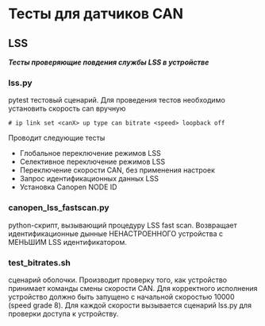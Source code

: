 # Тесты для датчиков CAN

## LSS
__*Тесты проверяющие повдения службы LSS в устройстве*__

### lss.py 
pytest тестовый сценарий. Для проведения тестов необходимо установить скорость can вручную 
```
# ip link set <canX> up type can bitrate <speed> loopback off
```
Проводит следующие тесты
* Глобальное переключение режимов LSS
* Селективное переключение режимов LSS
* Переключение скорости CAN, без применения настроек
* Запрос идентификационных данных LSS
* Установка Canopen NODE ID
    
### canopen_lss_fastscan.py 
python-скрипт, вызывающий процедуру LSS fast scan. Возвращает идентификационные дынные НЕНАСТРОЕННОГО устройства с МЕНЬШИМ LSS идентификатором.
### test_bitrates.sh 
сценарий оболочки. Производит проверку того, как устройство принимает команды смены скорости CAN. Для корректного исполнения устройство должно быть запущено с начальной скоростью 10000 (speed grade 8). Для каждой скорости вызывается сценарий lss.py для проверки доступа к устройству.

